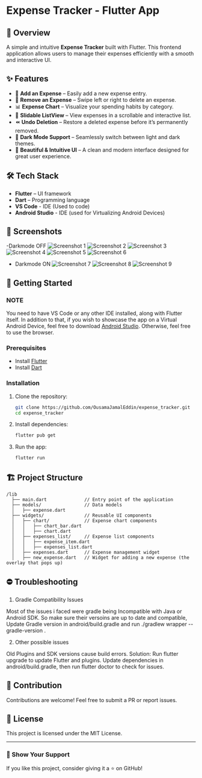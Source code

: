# Expense Tracker - Flutter App

## 📌 Overview

A simple and intuitive **Expense Tracker** built with Flutter. This frontend application allows users to manage their expenses efficiently with a smooth and interactive UI.

## ✨ Features

- 📌 **Add an Expense** – Easily add a new expense entry.
- 🔄 **Remove an Expense** – Swipe left or right to delete an expense.
- 📊 **Expense Chart** – Visualize your spending habits by category.
- 📜 **Slidable ListView** – View expenses in a scrollable and interactive list.
- ⏪ **Undo Deletion** – Restore a deleted expense before it’s permanently removed.
- 🌙 **Dark Mode Support** – Seamlessly switch between light and dark themes.
- 🎨 **Beautiful & Intuitive UI** – A clean and modern interface designed for great user experience.

## 🛠 Tech Stack

- **Flutter** – UI framework
- **Dart** – Programming language
- **VS Code** - IDE (Used to code)
- **Android Studio** - IDE (used for Virtualizing Android Devices)

## 📸 Screenshots

-Darkmode OFF
![Screenshot 1](assets/screenshots/Screenshot_1738170652.png)
![Screenshot 2](assets/screenshots/Screenshot_1738170655.png)
![Screenshot 3](assets/screenshots/Screenshot_1738170659.png)
![Screenshot 4](assets/screenshots/Screenshot_1738170665.png)
![Screenshot 5](assets/screenshots/Screenshot_1738170684.png)
![Screenshot 6](assets/screenshots/Screenshot_1738170691.png)
- Darkmode ON
![Screenshot 7](assets/screenshots/Screenshot_1738170461.png)
![Screenshot 8](assets/screenshots/Screenshot_1738170616.png)
![Screenshot 9](assets/screenshots/Screenshot_1738170623.png)



## 🚀 Getting Started

### NOTE

You need to have VS Code or any other IDE installed, along with Flutter itself. In addition to that, if you wish to showcase the app on a Virtual Android Device, feel free to download [Android Studio](https://developer.android.com/studio). Otherwise, feel free to use the browser.

### Prerequisites

- Install [Flutter](https://flutter.dev/docs/get-started/install)
- Install [Dart](https://dart.dev/get-dart)

### Installation

1. Clone the repository:
   ```sh
   git clone https://github.com/OusamaJamalEddin/expense_tracker.git
   cd expense_tracker
   ```
2. Install dependencies:
   ```sh
   flutter pub get
   ```
3. Run the app:
   ```sh
   flutter run
   ```

## 🏗 Project Structure

```
/lib
  ├── main.dart              // Entry point of the application
  ├── models/                // Data models
  │   ├── expense.dart       
  ├── widgets/               // Reusable UI components
  │   ├── chart/             // Expense chart components
  │   │   ├── chart_bar.dart
  │   │   ├── chart.dart
  │   ├── expenses_list/     // Expense list components
  │   │   ├── expense_item.dart
  │   │   ├── expenses_list.dart
  │   ├── expenses.dart      // Expense management widget
  │   ├── new_expense.dart   // Widget for adding a new expense (the overlay that pops up)

```

## ⛔ Troubleshooting

1. Gradle Compatibility Issues
   
Most of the issues i faced were gradle being Incompatible with Java or Android SDK.
So make sure their versoins are up to date and compatible, Update Gradle version in android/build.gradle and run ./gradlew wrapper --gradle-version <compatible-version>.

2. Other possible issues
   
Old Plugins and SDK versions cause build errors.
Solution: Run flutter upgrade to update Flutter and plugins. Update dependencies in android/build.gradle, then run flutter doctor to check for issues.


## 🤝 Contribution

Contributions are welcome! Feel free to submit a PR or report issues.

## 📜 License

This project is licensed under the MIT License.

---

### 🌟 Show Your Support

If you like this project, consider giving it a ⭐ on GitHub!

